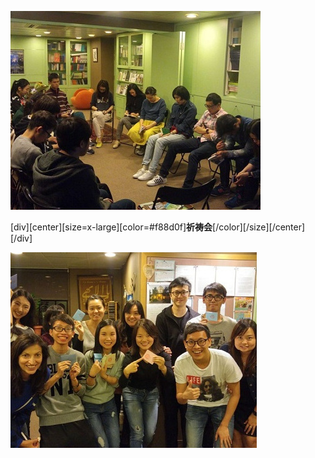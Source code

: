 ![](devmeet3.jpg)

[div][center][size=x-large][color=#f88d0f]**祈祷会**[/color][/size][/center][/div]

![](devmeet4.jpg)

